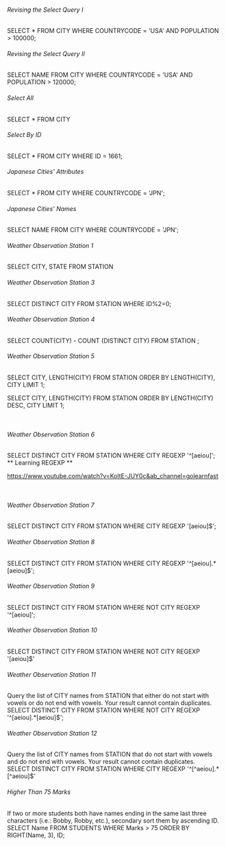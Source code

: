 <h6>Revising the Select Query I</h6>
SELECT * FROM CITY
WHERE COUNTRYCODE = 'USA' AND POPULATION > 100000;

<br />

<h6>Revising the Select Query II</h6>
SELECT NAME FROM CITY 
WHERE COUNTRYCODE = 'USA' AND POPULATION > 120000;

<br />

<h6>Select All</h6>
SELECT * FROM CITY 

<br />

<h6>Select By ID</h6>
SELECT * FROM CITY 
WHERE ID = 1661;

<br />

<h6>Japanese Cities' Attributes</h6>
SELECT * FROM CITY
WHERE COUNTRYCODE = 'JPN';

<br />

<h6>Japanese Cities' Names</h6>
SELECT NAME FROM CITY
WHERE COUNTRYCODE = 'JPN';

<br />

<h6>Weather Observation Station 1</h6>
SELECT CITY, STATE FROM STATION

<br />
<h6>Weather Observation Station 3</h6>
SELECT DISTINCT CITY FROM STATION
WHERE ID%2=0;

<br />
<h6>Weather Observation Station 4</h6>
SELECT COUNT(CITY) - COUNT (DISTINCT CITY)
FROM STATION ;

<br />
<h6>Weather Observation Station 5</h6>

SELECT CITY, LENGTH(CITY) FROM STATION
ORDER BY LENGTH(CITY), CITY
LIMIT 1;

SELECT CITY, LENGTH(CITY) FROM STATION
ORDER BY LENGTH(CITY) DESC, CITY
LIMIT 1;

<br />
<h6>Weather Observation Station 6</h6>
SELECT DISTINCT CITY FROM STATION
WHERE CITY REGEXP '^[aeiou]';

<br />
** Learning REGEXP **

https://www.youtube.com/watch?v=KoltE-JUY0c&ab_channel=golearnfast

<br />
<h6>Weather Observation Station 7</h6>
SELECT DISTINCT CITY FROM STATION
WHERE CITY REGEXP '[aeiou]$';

<br />
<h6>Weather Observation Station 8</h6>
SELECT DISTINCT CITY FROM STATION
WHERE CITY REGEXP '^[aeiou].*[aeiou]$';

<br />
<h6>Weather Observation Station 9</h6>
SELECT DISTINCT CITY FROM STATION
WHERE NOT CITY REGEXP '^[aeiou]';

<br />
<h6>Weather Observation Station 10</h6>
SELECT DISTINCT CITY FROM STATION
WHERE NOT CITY REGEXP '[aeiou]$'

<br />
<h6>Weather Observation Station 11</h6>
<h7>Query the list of CITY names from STATION that either do not start with vowels or do not end with vowels. Your result cannot contain duplicates.</h7>
<br />
SELECT DISTINCT CITY FROM STATION 
WHERE NOT CITY REGEXP '^[aeiou].*[aeiou]$'; 

<br />
<h6>Weather Observation Station 12</h6>
<h7> Query the list of CITY names from STATION that do not start with vowels and do not end with vowels. Your result cannot contain duplicates.</h7>
<br/>
SELECT DISTINCT CITY FROM STATION
WHERE CITY REGEXP '^[^aeiou].*[^aeiou]$'

<br />
<h6>Higher Than 75 Marks</h6>
<h7>If two or more students both have names ending in the same last three characters (i.e.: Bobby, Robby, etc.), secondary sort them by ascending ID.</h7>
<br />
SELECT Name FROM STUDENTS
WHERE Marks > 75
ORDER BY RIGHT(Name, 3), ID;
